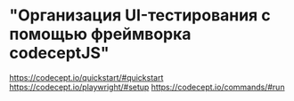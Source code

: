 # "Организация UI-тестирования с помощью фреймворка codeceptJS" 
https://codecept.io/quickstart/#quickstart
https://codecept.io/playwright/#setup
https://codecept.io/commands/#run